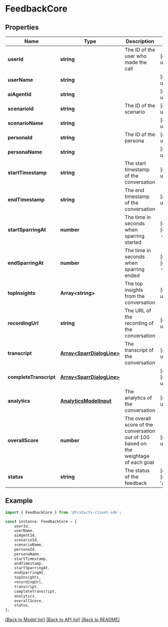 # FeedbackCore


## Properties

Name | Type | Description | Notes
------------ | ------------- | ------------- | -------------
**userId** | **string** | The ID of the user who made the call | [default to undefined]
**userName** | **string** |  | [default to undefined]
**aiAgentId** | **string** |  | [default to undefined]
**scenarioId** | **string** | The ID of the scenario | [default to undefined]
**scenarioName** | **string** |  | [default to undefined]
**personaId** | **string** | The ID of the persona | [default to undefined]
**personaName** | **string** |  | [default to undefined]
**startTimestamp** | **string** | The start timestamp of the conversation | [default to undefined]
**endTimestamp** | **string** | The end timestamp of the conversation | [default to undefined]
**startSparringAt** | **number** | The time in seconds when sparring started | [optional] [default to -1]
**endSparringAt** | **number** | The time in seconds when sparring ended | [optional] [default to -1]
**topInsights** | **Array&lt;string&gt;** | The top insights from the conversation | [default to undefined]
**recordingUrl** | **string** | The URL of the recording of the conversation | [default to undefined]
**transcript** | [**Array&lt;SparrDialogLine&gt;**](SparrDialogLine.md) | The transcript of the conversation | [default to undefined]
**completeTranscript** | [**Array&lt;SparrDialogLine&gt;**](SparrDialogLine.md) |  | [optional] [default to undefined]
**analytics** | [**AnalyticsModelInput**](AnalyticsModelInput.md) | The analytics of the conversation | [default to undefined]
**overallScore** | **number** | The overall score of the conversation out of 100 based on the weightage of each goal | [default to undefined]
**status** | **string** | The status of the feedback | [optional] [default to 'active']

## Example

```typescript
import { FeedbackCore } from '@trata/ts-client-sdk';

const instance: FeedbackCore = {
    userId,
    userName,
    aiAgentId,
    scenarioId,
    scenarioName,
    personaId,
    personaName,
    startTimestamp,
    endTimestamp,
    startSparringAt,
    endSparringAt,
    topInsights,
    recordingUrl,
    transcript,
    completeTranscript,
    analytics,
    overallScore,
    status,
};
```

[[Back to Model list]](../README.md#documentation-for-models) [[Back to API list]](../README.md#documentation-for-api-endpoints) [[Back to README]](../README.md)
